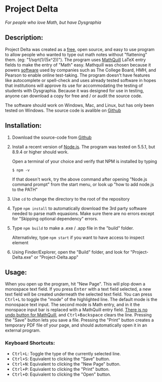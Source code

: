# Project Delta

_For people who love Math, but have Dysgraphia_

## Description:

Project Delta was created as a <u>free</u>, open source, and easy to use program to allow people who wanted to type out math notes without "flattening" them. (eg: "1/sqrt(1/(5x^2))"). The program uses [MathQuill](http://mathquill.com/) LaTeX entry fields to make the entry of "Math" easy. Mathquill was chosen because it powers [software](https://www.learnosity.com/) used by companies such as The College Board, HMH, and Pearson to enable online test-taking. The program doesn't have features like autocomplete or spell-check and uses already tested software in hopes that institutions will approve its use for accommodating the testing of students with Dysgraphia. Because it was designed for use in testing, anyone can download a copy for free and / or audit the source code.

The software should work on Windows, Mac, and Linux, but has only been tested on Windows. The source code is avalible on [Github](https://github.com/beautron7/Project-Delta)

## Installation:

1.  Download the source-code from [Github](https://github.com/beautron7/Project-Delta)

2.  Install a recent version of [Node.js](https://nodejs.org/en/). The program was tested on 5.5.1, but 8.9.4 or higher should work.

    Open a terminal of your choice and verify that NPM is installed by typing

    `$ npm -v`

    If that doesn't work, try the above command after opening "Node.js command prompt" from the start menu, or look up "how to add node.js to the PATH"

3.  Use `cd` to change the directory to the root of the repository

4.  Type `npm install` to automatically download the 3rd party software needed to parse math equasions. Make sure there are no errors except for "Skipping optional dependency" errors.

5.  Type `npm build` to make a .exe / .app file in the "build" folder.

    Alternativley, type `npm start` if you want to have access to inspect element

6.  Using Finder/Explorer, open the "Build" folder, and look for "Project-Delta.exe" or "Project-Delta.app"

## Usage:

When you open up the program, hit "New Page". This will plop down a monospace text field. If you press <kbd>Enter</kbd> with a text field selected, a new text field will be created underneath the selected text field. You can press <kbd>Ctrl+L</kbd> to toggle the "mode" of the highlighted line. The default mode is the monospace text input. The second mode is Math entry, and in it the monspace input bar is replaced with a MathQuill entry field. <u>There is no undo button for MathQuill</u>, and <kbd>Ctrl+Backspace</kbd> clears the line. Pressing the "Save" button lets you save a file. Pressing the "Print" button creates a temporary PDF file of your page, and should automatically open it in an external program.

### Keyboard Shortcuts:

*   <kbd>Ctrl+L</kbd>: Toggle the type of the currently selected line.
*   <kbd>Ctrl+S</kbd>: Equivalent to clicking the "Save" button.
*   <kbd>Ctrl+N</kbd>: Equivalent to clicking the "New Page" button.
*   <kbd>Ctrl+P</kbd>: Equivalent to clicking the "Print" button.
*   <kbd>Ctrl+O</kbd>: Equivalent to clicking the "Open" button.
